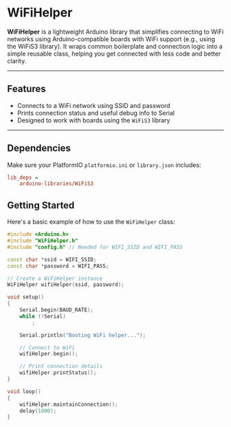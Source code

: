 # WiFiHelper

**WiFiHelper** is a lightweight Arduino library that simplifies connecting to WiFi networks using Arduino-compatible boards with WiFi support (e.g., using the WiFiS3 library). It wraps common boilerplate and connection logic into a simple reusable class, helping you get connected with less code and better clarity.

---

## Features

- Connects to a WiFi network using SSID and password
- Prints connection status and useful debug info to Serial
- Designed to work with boards using the `WiFiS3` library

---

## Dependencies

Make sure your PlatformIO `platformio.ini` or `library.json` includes:

```ini
lib_deps =
    arduino-libraries/WiFiS3
```

## Getting Started
Here's a basic example of how to use the `WiFiHelper` class:
```cpp
#include <Arduino.h>
#include "WiFiHelper.h"
#include "config.h" // Needed for WIFI_SSID and WIFI_PASS

const char *ssid = WIFI_SSID;
const char *password = WIFI_PASS;

// Create a WiFiHelper instance
WiFiHelper wifiHelper(ssid, password);

void setup()
{
    Serial.begin(BAUD_RATE);
    while (!Serial)
        ;

    Serial.println("Booting WiFi helper...");

    // Connect to WiFi
    wifiHelper.begin();

    // Print connection details
    wifiHelper.printStatus();
}

void loop()
{
    wifiHelper.maintainConnection();
    delay(1000);
}
```
